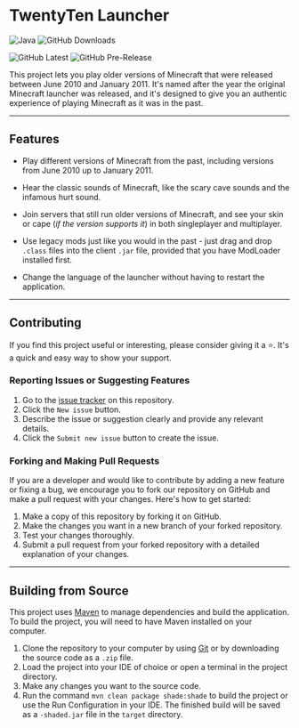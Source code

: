 # TwentyTen Launcher

![Java](https://img.shields.io/badge/Java-8%2B-blue?style=for-the-badge)
![GitHub Downloads](https://img.shields.io/github/downloads/Kawaxte/TwentyTenLauncher/total?style=for-the-badge)

![GitHub Latest](https://img.shields.io/github/v/release/Kawaxte/TwentyTenLauncher?sort=date&label=latest&color=green&style=for-the-badge)
![GitHub Pre-Release](https://img.shields.io/github/v/release/Kawaxte/TwentyTenLauncher?include_prereleases&sort=date&label=pre-release&color=orange&style=for-the-badge)

This project lets you play older versions of Minecraft that were released between June 2010 and
January 2011. It's named after the year the original Minecraft launcher was released, and it's
designed to give you an authentic experience of playing Minecraft as it was in the past.

---

## Features

- Play different versions of Minecraft from the past, including versions from June 2010 up to
  January 2011.

- Hear the classic sounds of Minecraft, like the scary cave sounds and the infamous hurt sound.
- Join servers that still run older versions of Minecraft, and see your skin or cape (_if the
  version
  supports it_) in both singleplayer and multiplayer.
- Use legacy mods just like you would in the past - just drag and drop `.class` files into the
  client `.jar` file, provided that you have ModLoader installed first.
- Change the language of the launcher without having to restart the application.

---

## Contributing

If you find this project useful or interesting, please consider giving it a ⭐. It's a
quick and easy way to show your support.

### Reporting Issues or Suggesting Features

1. Go to the [issue tracker](https://github.com/Kawaxte/TwentyTenLauncher/issues) on this
   repository.
2. Click the `New issue` button.
3. Describe the issue or suggestion clearly and provide any relevant details.
4. Click the `Submit new issue` button to create the issue.

### Forking and Making Pull Requests

If you are a developer and would like to contribute by adding a new feature or
fixing a bug, we encourage you to fork our repository on GitHub and make a pull request with your
changes. Here's how to get started:

1. Make a copy of this repository by forking it on GitHub.
2. Make the changes you want in a new branch of your forked repository.
3. Test your changes thoroughly.
4. Submit a pull request from your forked repository with a detailed
   explanation of your changes.

---

## Building from Source

This project uses [Maven](https://maven.apache.org/) to manage dependencies and build the
application. To build the project, you will need to have Maven installed on your computer.

1. Clone the repository to your computer by using [Git](https://git-scm.com/) or by downloading the
   source code as a `.zip` file.
2. Load the project into your IDE of choice or open a terminal in the project directory.
3. Make any changes you want to the source code.
4. Run the command `mvn clean package shade:shade` to build the project or use the Run Configuration
   in your IDE. The finished build will be saved as a `-shaded.jar` file in the `target` directory.